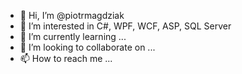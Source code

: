 - 👋 Hi, I’m @piotrmagdziak
- 👀 I’m interested in C#, WPF, WCF, ASP, SQL Server
- 🌱 I’m currently learning ...
- 💞️ I’m looking to collaborate on ...
- 📫 How to reach me ...

<!---
piotrmagdziak/piotrmagdziak is a ✨ special ✨ repository because its `README.md` (this file) appears on your GitHub profile.
You can click the Preview link to take a look at your changes.
--->
